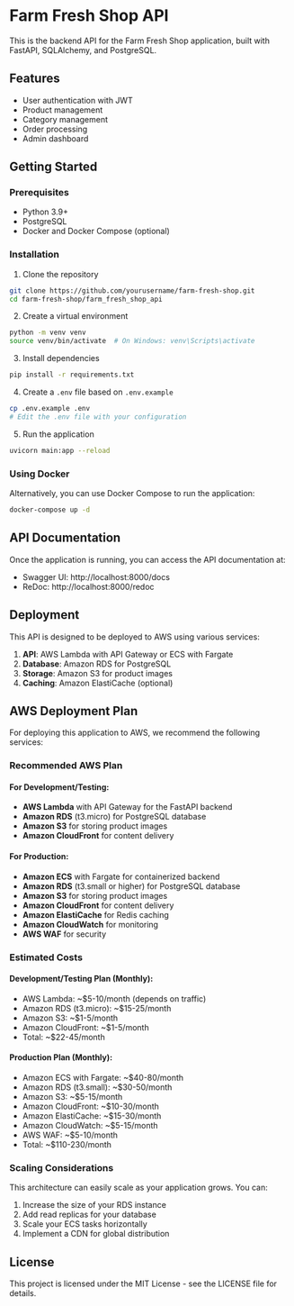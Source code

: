 # Farm Fresh Shop API

This is the backend API for the Farm Fresh Shop application, built with FastAPI, SQLAlchemy, and PostgreSQL.

## Features

- User authentication with JWT
- Product management
- Category management
- Order processing
- Admin dashboard

## Getting Started

### Prerequisites

- Python 3.9+
- PostgreSQL
- Docker and Docker Compose (optional)

### Installation

1. Clone the repository

```bash
git clone https://github.com/yourusername/farm-fresh-shop.git
cd farm-fresh-shop/farm_fresh_shop_api
```

2. Create a virtual environment

```bash
python -m venv venv
source venv/bin/activate  # On Windows: venv\Scripts\activate
```

3. Install dependencies

```bash
pip install -r requirements.txt
```

4. Create a `.env` file based on `.env.example`

```bash
cp .env.example .env
# Edit the .env file with your configuration
```

5. Run the application

```bash
uvicorn main:app --reload
```

### Using Docker

Alternatively, you can use Docker Compose to run the application:

```bash
docker-compose up -d
```

## API Documentation

Once the application is running, you can access the API documentation at:

- Swagger UI: http://localhost:8000/docs
- ReDoc: http://localhost:8000/redoc

## Deployment

This API is designed to be deployed to AWS using various services:

1. **API**: AWS Lambda with API Gateway or ECS with Fargate
2. **Database**: Amazon RDS for PostgreSQL
3. **Storage**: Amazon S3 for product images
4. **Caching**: Amazon ElastiCache (optional)

## AWS Deployment Plan

For deploying this application to AWS, we recommend the following services:

### Recommended AWS Plan

#### For Development/Testing:
- **AWS Lambda** with API Gateway for the FastAPI backend
- **Amazon RDS** (t3.micro) for PostgreSQL database
- **Amazon S3** for storing product images
- **Amazon CloudFront** for content delivery

#### For Production:
- **Amazon ECS** with Fargate for containerized backend
- **Amazon RDS** (t3.small or higher) for PostgreSQL database
- **Amazon S3** for storing product images
- **Amazon CloudFront** for content delivery
- **Amazon ElastiCache** for Redis caching
- **Amazon CloudWatch** for monitoring
- **AWS WAF** for security

### Estimated Costs

#### Development/Testing Plan (Monthly):
- AWS Lambda: ~$5-10/month (depends on traffic)
- Amazon RDS (t3.micro): ~$15-25/month
- Amazon S3: ~$1-5/month
- Amazon CloudFront: ~$1-5/month
- Total: ~$22-45/month

#### Production Plan (Monthly):
- Amazon ECS with Fargate: ~$40-80/month
- Amazon RDS (t3.small): ~$30-50/month
- Amazon S3: ~$5-15/month
- Amazon CloudFront: ~$10-30/month
- Amazon ElastiCache: ~$15-30/month
- Amazon CloudWatch: ~$5-15/month
- AWS WAF: ~$5-10/month
- Total: ~$110-230/month

### Scaling Considerations

This architecture can easily scale as your application grows. You can:

1. Increase the size of your RDS instance
2. Add read replicas for your database
3. Scale your ECS tasks horizontally
4. Implement a CDN for global distribution

## License

This project is licensed under the MIT License - see the LICENSE file for details.
